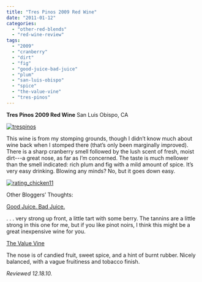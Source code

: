 ```yaml
---
title: "Tres Pinos 2009 Red Wine"
date: "2011-01-12"
categories: 
  - "other-red-blends"
  - "red-wine-review"
tags: 
  - "2009"
  - "cranberry"
  - "dirt"
  - "fig"
  - "good-juice-bad-juice"
  - "plum"
  - "san-luis-obispo"
  - "spice"
  - "the-value-vine"
  - "tres-pinos"
---
```


**Tres Pinos 2009 Red Wine** San Luis Obispo, CA

[![](http://s3.amazonaws.com/thegourmez-wpmedia/2011/01/trespinos.jpg "trespinos")](http://s3.amazonaws.com/thegourmez-wpmedia/2011/01/trespinos.jpg)

This wine is from my stomping grounds, though I didn’t know much about wine back when I stomped there (that’s only been marginally improved). There is a sharp cranberry smell followed by the lush scent of fresh, moist dirt---a great nose, as far as I’m concerned. The taste is much mellower than the smell indicated: rich plum and fig with a mild amount of spice. It’s very easy drinking. Blowing any minds? No, but it goes down easy.

[![](http://s3.amazonaws.com/thegourmez-wpmedia/2009/02/rating_chicken11.gif "rating_chicken11")](http://s3.amazonaws.com/thegourmez-wpmedia/2009/02/rating_chicken11.gif)

Other Bloggers’ Thoughts:

[Good Juice. Bad Juice.](http://goodjuicebadjuice.com/wordpress/?p=1021)

. . . very strong up front, a little tart with some berry. The tannins are a little strong in this one for me, but if you like pinot noirs, I think this might be a great inexpensive wine for you.

[The Value Vine](http://www.thevaluevine.com/2010/11/15/2009-tres-pinos-%E2%80%93-three-pines-cuvee/)

The nose is of candied fruit, sweet spice, and a hint of burnt rubber. Nicely balanced, with a vague fruitiness and tobacco finish.

_Reviewed 12.18.10._
